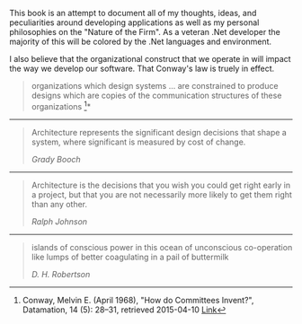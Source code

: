 This book is an attempt to document all of my thoughts, ideas, and peculiarities around developing applications as well as my personal philosophies on the "Nature of the Firm". As a veteran .Net developer the majority of this will be colored by the .Net languages and environment.

I also believe that the organizational construct that we operate in will impact the way we develop our software. That Conway's law is truely in effect.

> organizations which design systems ... are constrained to produce designs which are copies of the communication structures of these organizations [^Conway]*


[^Conway]:  Conway, Melvin E. (April 1968), "How do Committees Invent?", Datamation, 14 (5): 28–31, retrieved 2015-04-10 [Link](https://en.wikipedia.org/wiki/Conway%27s_law)

---

> Architecture represents the significant design decisions that shape a system, where significant is measured by cost of change.
>
> <cite>Grady Booch</cite>

---

> Architecture is the decisions that you wish you could get right early in a project, but that you are not necessarily more likely to get them right than any other.
>
> <cite>Ralph Johnson</cite>

---

> islands of conscious power in this ocean of unconscious co-operation like lumps of better coagulating in a pail of buttermilk
>
> <cite> D. H. Robertson</cite>
